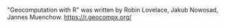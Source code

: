 "Geocomputation with R" was written by Robin Lovelace, Jakub Nowosad, Jannes Muenchow. 
https://r.geocompx.org/
